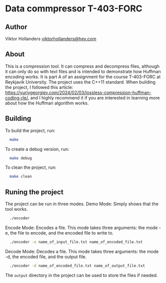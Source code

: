 # Data commpressor T-403-FORC

## Author

Viktor Hollanders <viktorhollanders@hey.com>

## About

This is a compression tool. It can compress and decompress files, although it can only do so with text files and is intended to demonstrate how Huffman encoding works. It is part A of an assignment for the course T-403-FORC at Reykjavik University. The project uses the C++11 standard. When building the project, I followed this article: https://yuriygeorgiev.com/2024/02/03/lossless-compression-huffman-coding-rle/, and I highly recommend it if you are interested in learning more about how the Huffman algorithm works.

## Building

To build the project, run:

```sh
  make
```

To create a debug version, run:

```sh
  make debug
```

To clean the project, run:

```sh
  make clean
```

## Runing the project

The project can be run in three modes.
Demo Mode: Simply shows that the tool works.

```sh
  ./encoder
```

Encode Mode: Encodes a file. This mode takes three arguments: the mode -e, the file to encode, and the encoded file to write to.

```sh
  ./encoder -e name_of_input_file.txt name_of_encoded_file.txt
```

Decode Mode: Decodes a file. This mode takes three arguments: the mode -d, the encoded file, and the output file.

```sh
  ./encoder -d name_of_encoded_file.txt name_of_output_file.txt
```

The `output` directory in the project can be used to store the files if needed.



